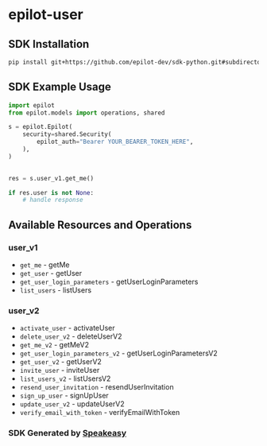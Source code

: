 # epilot-user

<!-- Start SDK Installation -->
## SDK Installation

```bash
pip install git+https://github.com/epilot-dev/sdk-python.git#subdirectory=user
```
<!-- End SDK Installation -->

## SDK Example Usage
<!-- Start SDK Example Usage -->
```python
import epilot
from epilot.models import operations, shared

s = epilot.Epilot(
    security=shared.Security(
        epilot_auth="Bearer YOUR_BEARER_TOKEN_HERE",
    ),
)

    
res = s.user_v1.get_me()

if res.user is not None:
    # handle response
```
<!-- End SDK Example Usage -->

<!-- Start SDK Available Operations -->
## Available Resources and Operations


### user_v1

* `get_me` - getMe
* `get_user` - getUser
* `get_user_login_parameters` - getUserLoginParameters
* `list_users` - listUsers

### user_v2

* `activate_user` - activateUser
* `delete_user_v2` - deleteUserV2
* `get_me_v2` - getMeV2
* `get_user_login_parameters_v2` - getUserLoginParametersV2
* `get_user_v2` - getUserV2
* `invite_user` - inviteUser
* `list_users_v2` - listUsersV2
* `resend_user_invitation` - resendUserInvitation
* `sign_up_user` - signUpUser
* `update_user_v2` - updateUserV2
* `verify_email_with_token` - verifyEmailWithToken
<!-- End SDK Available Operations -->

### SDK Generated by [Speakeasy](https://docs.speakeasyapi.dev/docs/using-speakeasy/client-sdks)
